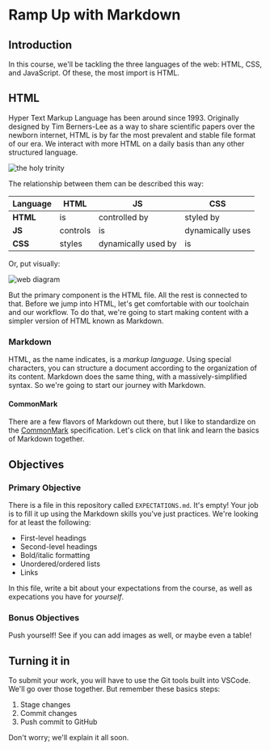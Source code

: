 # Ramp Up with Markdown

## Introduction

In this course, we'll be tackling the three languages of the web: HTML, CSS, and JavaScript. Of these, the most import is HTML.

## HTML

Hyper Text Markup Language has been around since 1993. Originally designed by Tim Berners-Lee as a way to share scientific papers over the newborn internet, HTML is by far the most prevalent and stable file format of our era. We interact with more HTML on a daily basis than any other structured language.

![the holy trinity](https://www.planet-source-code.com/vb/2010Redesign/images/LangugeHomePages/HTML5_CSS_JavaScript.png)

The relationship between them can be described this way:

| **Language** | **HTML** | **JS** |  **CSS**
|---|---|---|---|
| **HTML** | is | controlled by | styled by
| **JS** | controls | is | dynamically uses  
| **CSS** | styles | dynamically used by | is

Or, put visually:

![web diagram](https://melaloo.files.wordpress.com/2015/07/02fig01.jpg)

But the primary component is the HTML file. All the rest is connected to that. Before we jump into HTML, let's get comfortable with our toolchain and our workflow. To do that, we're going to start making content with a simpler version of HTML known as Markdown.

### Markdown

HTML, as the name indicates, is a *markup language*. Using special characters, you can structure a document according to the organization of its content. Markdown does the same thing, with a massively-simplified syntax. So we're going to start our journey with Markdown.

#### CommonMark

There are a few flavors of Markdown out there, but I like to standardize on the [CommonMark](http://commonmark.org) specification. Let's click on that link and learn the basics of Markdown together.

## Objectives

### Primary Objective

There is a file in this repository called `EXPECTATIONS.md`. It's empty! Your job is to fill it up using the Markdown skills you've just practices. We're looking for at least the following:

* First-level headings
* Second-level headings
* Bold/italic formatting
* Unordered/ordered lists
* Links

In this file, write a bit about your expectations from the course, as well as expecations you have for *yourself*.

### Bonus Objectives

Push yourself! See if you can add images as well, or maybe even a table!

## Turning it in

To submit your work, you will have to use the Git tools built into VSCode. We'll go over those together. But remember these basics steps:

1. Stage changes
2. Commit changes
3. Push commit to GitHub

Don't worry; we'll explain it all soon.